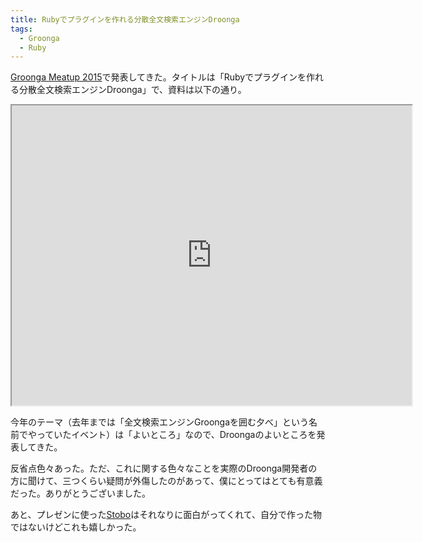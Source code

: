 ```yaml
---
title: Rubyでプラグインを作れる分散全文検索エンジンDroonga
tags:
  - Groonga
  - Ruby
---
```


[Groonga Meatup 2015][]で発表してきた。タイトルは「Rubyでプラグインを作れる分散全文検索エンジンDroonga」で、資料は以下の通り。

<iframe src="http://www.storyboards.jp/widget/yct228" width="640" height="480"></iframe>

今年のテーマ（去年までは「全文検索エンジンGroongaを囲む夕べ」という名前でやっていたイベント）は「よいところ」なので、Droongaのよいところを発表してきた。

反省点色々あった。ただ、これに関する色々なことを実際のDroonga開発者の方に聞けて、三つくらい疑問が外傷したのがあって、僕にとってはとても有意義だった。ありがとうございました。

あと、プレゼンに使った[Stobo][]はそれなりに面白がってくれて、自分で作った物ではないけどこれも嬉しかった。


[Groonga Meatup 2015]: https://groonga.doorkeeper.jp/events/31482
[Stobo]: http://www.storyboards.jp/
